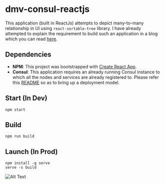 # dmv-consul-reactjs
This application (built in ReactJs) attempts to depict many-to-many relationship in UI using `react-sortable-tree` library. I have already attempted to explain the requirement to build such an application in a blog which you can read [here](http://www.shivamkapoor.com/blogs/technology/2019/03/04/many-to-many-ux-design-considerations/).

## Dependencies
- **NPM**: This project was bootstrapped with [Create React App](https://github.com/facebook/create-react-app).
- **Consul**: This application requires an already running Consul instance to which all the nodes and services are already registered to. Please refer this [README](https://github.com/codingkapoor/stage-deployment-configs) so as to bring up a deployment model.

## Start (In Dev)
```
npm start
```

## Build
```
npm run build
```

## Launch (In Prod)
```
npm install -g serve
serve -s build
```

![Alt Text](https://github.com/codingkapoor/dmv-consul-reactjs/blob/master/dmv-consul-reactjs.gif)
